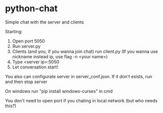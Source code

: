 # python-chat
Simple chat with the server and clients

Starting:
1. Open port 5050
2. Run server.py
3. Clients (and you, if you wanna join chat) run client.py
(If you wanna use nickname instead ip, use flag -n \<your name\>)
4. Type \<server ip\>:5050
5. Let conversation start!

You also can configurate server in server_conf.json.
If it don't exists, run and then stop server

On windows run "pip install windows-curses" in cmd

You don't need to open port if you chating in local network (but who needs this?)
